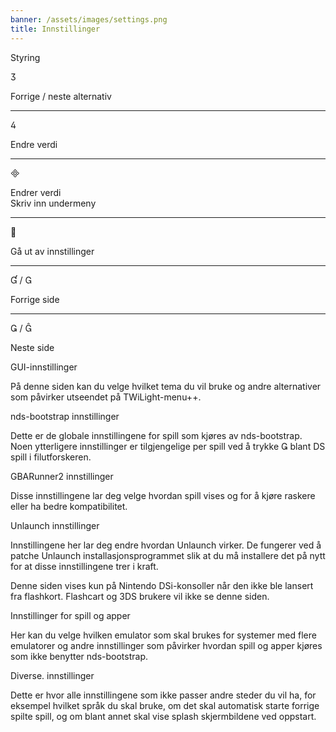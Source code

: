 ```yaml
---
banner: /assets/images/settings.png
title: Innstillinger
---
```


<div id="conrols" class="section-title">Styring</div>
<div class="section-body">
    <div class="button-action-group">
        <p class="button-action button">&#xE07D;</p>
        <p class="button-action-text">Forrige / neste alternativ</p>
    </div>
    <hr>
    <div class="button-action-group">
        <p class="button-action button">&#xE07E;</p>
        <p class="button-action-text">Endre verdi</p>
    </div>
    <hr>
    <div class="button-action-group">
        <p class="button-action button">&#xE000;</p>
        <p class="button-action-text">Endrer verdi<br>Skriv inn undermeny</p>
    </div>
    <hr>
    <div class="button-action-group">
        <p class="button-action button">&#xE001;</p>
        <p class="button-action-text">Gå ut av innstillinger</p>
    </div>
    <hr>
    <div class="button-action-group">
        <p class="button-action button">&#xE004; / &#xE002;</p>
        <p class="button-action-text">Forrige side</p>
    </div>
    <hr>
    <div class="button-action-group">
        <p class="button-action button">&#xE003; / &#xE005;</p>
        <p class="button-action-text">Neste side</p>
    </div>
</div>

<div id="gui-settings" class="section-title">GUI-innstillinger</div>
<div class="section-body">
    <p>På denne siden kan du velge hvilket tema du vil bruke og andre alternativer som påvirker utseendet på TWiLight-menu++.</p>
</div>

<div id="nds-bootstrap-settings" class="section-title">nds-bootstrap innstillinger</div>
<div class="section-body">
    <p>Dette er de globale innstillingene for spill som kjøres av nds-bootstrap. Noen ytterligere innstillinger er tilgjengelige per spill ved å trykke &#xE003; blant DS spill i filutforskeren.</p>
</div>

<div id="gbarunner2-settings" class="section-title">GBARunner2 innstillinger</div>
<div class="section-body">
    <p>Disse innstillingene lar deg velge hvordan spill vises og for å kjøre raskere eller ha bedre kompatibilitet.</p>
</div>

<div id="unlaunch-settings" class="section-title">Unlaunch innstillinger</div>
<div class="section-body">
    <p>Innstillingene her lar deg endre hvordan Unlaunch virker. De fungerer ved å patche Unlaunch installasjonsprogrammet slik at du må installere det på nytt for at disse innstillingene trer i kraft.</p>
    <p>Denne siden vises kun på Nintendo DSi-konsoller når den ikke ble lansert fra flashkort. Flashcart og 3DS brukere vil ikke se denne siden.</p>
</div>

<div id="games-and-apps-settings" class="section-title">Innstillinger for spill og apper</div>
<div class="section-body">
    <p>Her kan du velge hvilken emulator som skal brukes for systemer med flere emulatorer og andre innstillinger som påvirker hvordan spill og apper kjøres som ikke benytter nds-bootstrap.</p>
</div>

<div id="misc-settings" class="section-title">Diverse. innstillinger</div>
<div class="section-body">
    <p>Dette er hvor alle innstillingene som ikke passer andre steder du vil ha, for eksempel hvilket språk du skal bruke, om det skal automatisk starte forrige spilte spill, og om blant annet skal vise splash skjermbildene ved oppstart.</p>
</div>
